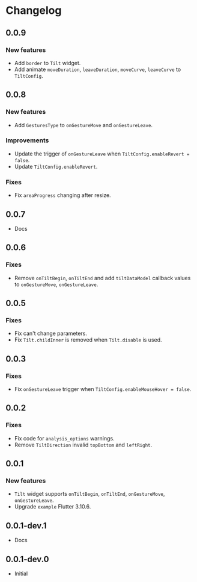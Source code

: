# Changelog

## 0.0.9
### New features
- Add `border` to `Tilt` widget.
- Add animate `moveDuration`, `leaveDuration`, `moveCurve`, `leaveCurve` to `TiltConfig`.

## 0.0.8
### New features
- Add `GesturesType` to `onGestureMove` and `onGestureLeave`.

### Improvements
- Update the trigger of `onGestureLeave` when `TiltConfig.enableRevert = false`.
- Update `TiltConfig.enableRevert`.

### Fixes
- Fix `areaProgress` changing after resize.

## 0.0.7
- Docs

## 0.0.6
### Fixes
- Remove `onTiltBegin`, `onTiltEnd` and add `tiltDataModel` callback values to `onGestureMove`, `onGestureLeave`.

## 0.0.5
### Fixes
- Fix can't change parameters.
- Fix `Tilt.childInner` is removed when `Tilt.disable` is used.

## 0.0.3
### Fixes
- Fix `onGestureLeave` trigger when `TiltConfig.enableMouseHover = false`.

## 0.0.2
### Fixes
- Fix code for `analysis_options` warnings.
- Remove `TiltDirection` invalid `topBottom` and `leftRight`.

## 0.0.1
### New features
- `Tilt` widget supports `onTiltBegin`, `onTiltEnd`, `onGestureMove`, `onGestureLeave`.
- Upgrade `example` Flutter 3.10.6.  

## 0.0.1-dev.1
- Docs

## 0.0.1-dev.0
- Initial